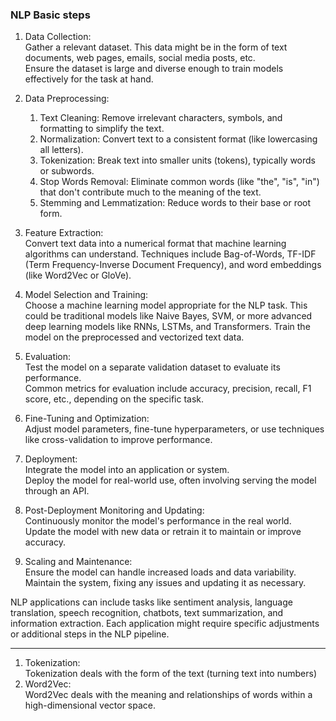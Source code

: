

### NLP Basic steps</br>

1. Data Collection:</br>
Gather a relevant dataset. This data might be in the form of text documents, web pages, emails, social media posts, etc.</br>
Ensure the dataset is large and diverse enough to train models effectively for the task at hand.</br>

2. Data Preprocessing:</br>
    1) Text Cleaning: Remove irrelevant characters, symbols, and formatting to simplify the text.</br>
    2) Normalization: Convert text to a consistent format (like lowercasing all letters).</br>
    3) Tokenization: Break text into smaller units (tokens), typically words or subwords.</br>
    4) Stop Words Removal: Eliminate common words (like "the", "is", "in") that don't            contribute much to the meaning of the text.</br>
    5) Stemming and Lemmatization: Reduce words to their base or root form.</br>

3. Feature Extraction:</br>
Convert text data into a numerical format that machine learning algorithms can understand.
Techniques include Bag-of-Words, TF-IDF (Term Frequency-Inverse Document Frequency), and word embeddings (like Word2Vec or GloVe).</br>

4. Model Selection and Training:</br>
Choose a machine learning model appropriate for the NLP task. This could be traditional models like Naive Bayes, SVM, or more advanced deep learning models like RNNs, LSTMs, and Transformers. Train the model on the preprocessed and vectorized text data.</br>

5. Evaluation:</br>
Test the model on a separate validation dataset to evaluate its performance.</br>
Common metrics for evaluation include accuracy, precision, recall, F1 score, etc., depending on the specific task.</br>

6. Fine-Tuning and Optimization:</br>
Adjust model parameters, fine-tune hyperparameters, or use techniques like cross-validation to improve performance.</br>

7. Deployment:</br>
Integrate the model into an application or system.</br>
Deploy the model for real-world use, often involving serving the model through an API.</br>

8. Post-Deployment Monitoring and Updating:</br>
Continuously monitor the model's performance in the real world.</br>
Update the model with new data or retrain it to maintain or improve accuracy.</br>

9. Scaling and Maintenance:</br>
Ensure the model can handle increased loads and data variability.</br>
Maintain the system, fixing any issues and updating it as necessary.</br>


NLP applications can include tasks like sentiment analysis, language translation, speech recognition, chatbots, text summarization, and information extraction. Each application might require specific adjustments or additional steps in the NLP pipeline.

--------------------------------------------

1. Tokenization:</br>
    Tokenization deals with the form of the text (turning text into numbers)</br>
2. Word2Vec:</br>
    Word2Vec deals with the meaning and relationships of words within a high-dimensional vector space.</br>

